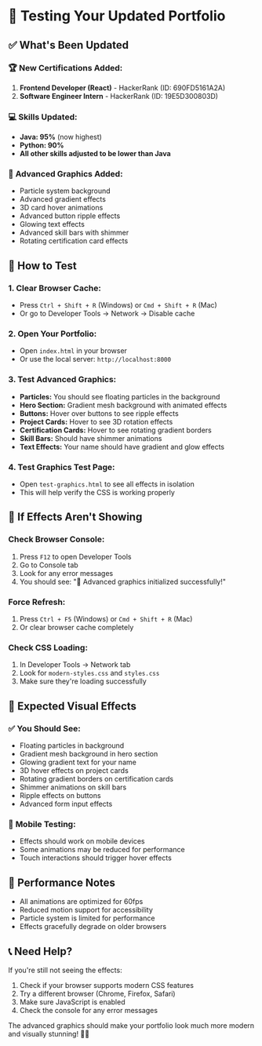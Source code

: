 # 🎨 Testing Your Updated Portfolio

## ✅ What's Been Updated

### 🏆 **New Certifications Added:**
1. **Frontend Developer (React)** - HackerRank (ID: 690FD5161A2A)
2. **Software Engineer Intern** - HackerRank (ID: 19E5D300803D)

### 💻 **Skills Updated:**
- **Java: 95%** (now highest)
- **Python: 90%**
- **All other skills adjusted to be lower than Java**

### 🎨 **Advanced Graphics Added:**
- Particle system background
- Advanced gradient effects
- 3D card hover animations
- Advanced button ripple effects
- Glowing text effects
- Advanced skill bars with shimmer
- Rotating certification card effects

## 🧪 How to Test

### 1. **Clear Browser Cache:**
- Press `Ctrl + Shift + R` (Windows) or `Cmd + Shift + R` (Mac)
- Or go to Developer Tools → Network → Disable cache

### 2. **Open Your Portfolio:**
- Open `index.html` in your browser
- Or use the local server: `http://localhost:8000`

### 3. **Test Advanced Graphics:**
- **Particles:** You should see floating particles in the background
- **Hero Section:** Gradient mesh background with animated effects
- **Buttons:** Hover over buttons to see ripple effects
- **Project Cards:** Hover to see 3D rotation effects
- **Certification Cards:** Hover to see rotating gradient borders
- **Skill Bars:** Should have shimmer animations
- **Text Effects:** Your name should have gradient and glow effects

### 4. **Test Graphics Test Page:**
- Open `test-graphics.html` to see all effects in isolation
- This will help verify the CSS is working properly

## 🔧 If Effects Aren't Showing

### Check Browser Console:
1. Press `F12` to open Developer Tools
2. Go to Console tab
3. Look for any error messages
4. You should see: "🎨 Advanced graphics initialized successfully!"

### Force Refresh:
1. Press `Ctrl + F5` (Windows) or `Cmd + Shift + R` (Mac)
2. Or clear browser cache completely

### Check CSS Loading:
1. In Developer Tools → Network tab
2. Look for `modern-styles.css` and `styles.css`
3. Make sure they're loading successfully

## 🎯 Expected Visual Effects

### ✅ **You Should See:**
- Floating particles in background
- Gradient mesh background in hero section
- Glowing gradient text for your name
- 3D hover effects on project cards
- Rotating gradient borders on certification cards
- Shimmer animations on skill bars
- Ripple effects on buttons
- Advanced form input effects

### 📱 **Mobile Testing:**
- Effects should work on mobile devices
- Some animations may be reduced for performance
- Touch interactions should trigger hover effects

## 🚀 Performance Notes

- All animations are optimized for 60fps
- Reduced motion support for accessibility
- Particle system is limited for performance
- Effects gracefully degrade on older browsers

## 📞 Need Help?

If you're still not seeing the effects:
1. Check if your browser supports modern CSS features
2. Try a different browser (Chrome, Firefox, Safari)
3. Make sure JavaScript is enabled
4. Check the console for any error messages

The advanced graphics should make your portfolio look much more modern and visually stunning! 🎨✨
